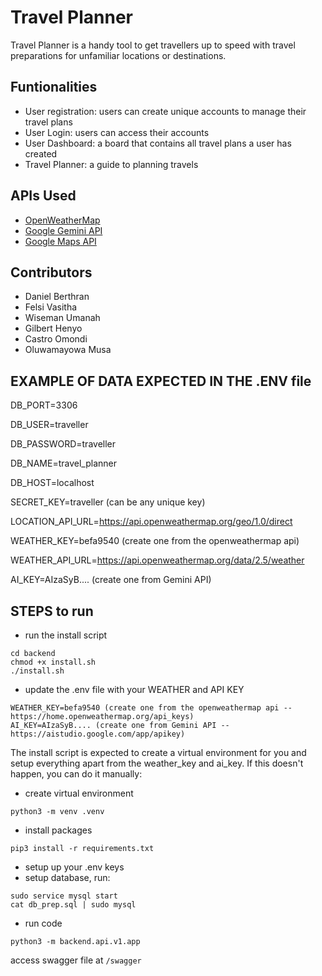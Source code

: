 # Travel Planner

Travel Planner is a handy tool to get travellers up to speed with travel preparations for unfamiliar locations or destinations.

## Funtionalities
- User registration: users can create unique accounts to manage their travel plans
- User Login: users can access their accounts
- User Dashboard: a board that contains all travel plans a user has created
- Travel Planner: a guide to planning travels

## APIs Used
  - [OpenWeatherMap](https://openweathermap.org/)
  - [Google Gemini API](https://ai.google.dev/)
  - [Google Maps API](https://developers.google.com/maps/documentation)
 
  ## Contributors
  - Daniel Berthran
  - Felsi Vasitha
  - Wiseman Umanah
  - Gilbert Henyo
  - Castro Omondi
  - Oluwamayowa Musa


## EXAMPLE OF DATA EXPECTED IN THE .ENV file

DB_PORT=3306

DB_USER=traveller

DB_PASSWORD=traveller

DB_NAME=travel_planner

DB_HOST=localhost

SECRET_KEY=traveller (can be any unique key)

LOCATION_API_URL=https://api.openweathermap.org/geo/1.0/direct

WEATHER_KEY=befa9540 (create one from the openweathermap api)

WEATHER_API_URL=https://api.openweathermap.org/data/2.5/weather

AI_KEY=AIzaSyB.... (create one from Gemini API)


## STEPS to run 

- run the install script

```
cd backend
chmod +x install.sh
./install.sh
```

- update the .env file with your WEATHER and API KEY

```
WEATHER_KEY=befa9540 (create one from the openweathermap api -- https://home.openweathermap.org/api_keys)
AI_KEY=AIzaSyB.... (create one from Gemini API -- https://aistudio.google.com/app/apikey)
```

The install script is expected to create a virtual environment for you and setup everything apart from the weather_key and ai_key.
If this doesn't happen, you can do it manually:


- create virtual environment

`python3 -m venv .venv`

- install packages

`pip3 install -r requirements.txt`

- setup up your .env keys
- setup database, run:

```
sudo service mysql start
cat db_prep.sql | sudo mysql
```

- run code

`python3 -m backend.api.v1.app`

access swagger file at
`/swagger`
